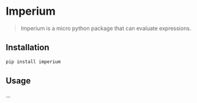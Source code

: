 # Imperium
> Imperium is a micro python package that can evaluate expressions.

## Installation
```bash
pip install imperium
```

## Usage
...